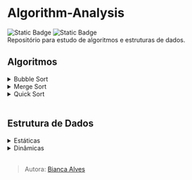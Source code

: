 # Algorithm-Analysis
<div>
  <img alt="Static Badge" src="https://img.shields.io/badge/LICEN%C3%87A-MIT-black">
  <img alt="Static Badge" src="https://img.shields.io/badge/STATUS-Em_Desenvolvimento-yellow">
</div>
Repositório para estudo de algoritmos e estruturas de dados.
<br>

## Algoritmos
<details>
  <summary markdown="span">Bubble Sort</summary><br>
  <p>
    <img alt="Static Badge" src="https://img.shields.io/badge/Nota%C3%A7%C3%A3o_O%20-%20n%C2%B2-8A2BE2">
    <img alt="Static Badge" src="https://img.shields.io/badge/Lento-darkred">
  </p>
  
  - Compara elementos adjacentes (dois a dois)
  - Ordenação crescente e decrescente

  Exemplo:
  vetor[2,1,3,5,4]
  
  `1º iteração:`
  
  **2 > 1 ?** Sim, os mesmos são invertidos, vetor[1,2,3,5,4]

  `2º iteração:`
  
  **2 > 3 ?** Não, estado do vetor é mantido e o próximo elemento se torna o comparador

  `3º iteração:`
  
  **3 > 5 ?** Não, estado do vetor é mantido e o próximo elemento se torna o comparador

  `4º iteração:`
  
  **5 > 4 ?** Sim, os mesmos são invertidos, vetor[1,2,3,4,5]
  <br>

  Como não há mais elementos para realizar comparação, é compreendido que o vetor se encontra completamente ordenado.
        
</details>

<details>
  <summary markdown="span">Merge Sort</summary><br>
</details>

<details>
  <summary markdown="span">Quick Sort</summary><br>
</details>
<br>

## Estrutura de Dados
<details>
  <summary markdown="span">Estáticas</summary>
  <details>
    <summary markdown="span">Array</summary><br>
  </details>
</details>

<details>
  <summary markdown="span">Dinâmicas</summary>
  <details>
    <summary markdown="span">ArrayList</summary><br>
  </details>
  
  <details>
    <summary markdown="span">LinkedList</summary><br>
  </details>

 <details>
   <summary markdown="span">Tree</summary><br>
  </details>
</details>
<br>

> Autora: [Bianca Alves](https://github.com/Bialves) 
